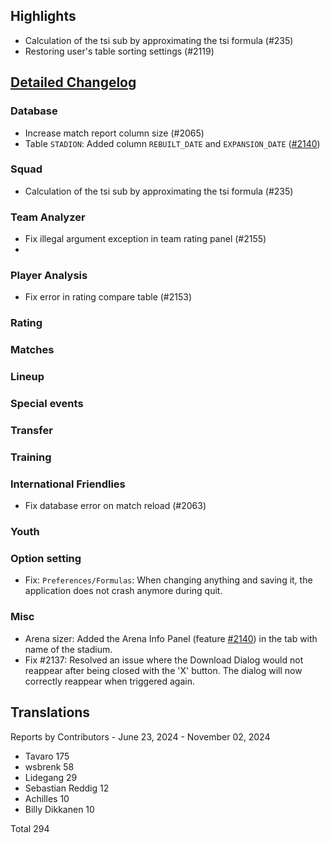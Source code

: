 ## Highlights

* Calculation of the tsi sub by approximating the tsi formula (#235)
* Restoring user's table sorting settings (#2119)

## [Detailed Changelog](https://github.com/ho-dev/HattrickOrganizer/issues?q=milestone%3A9.0)

### Database

* Increase match report column size (#2065)
* Table `STADION`: Added column `REBUILT_DATE` and
  `EXPANSION_DATE` ([#2140](https://github.com/ho-dev/HattrickOrganizer/issues/2140))

### Squad

* Calculation of the tsi sub by approximating the tsi formula (#235)

### Team Analyzer
* Fix illegal argument exception in team rating panel (#2155)
* 
### Player Analysis
* Fix error in rating compare table (#2153)

### Rating

### Matches

### Lineup

### Special events

### Transfer

### Training

### International Friendlies

* Fix database error on match reload (#2063)

### Youth

### Option setting

* Fix: `Preferences/Formulas`: When changing anything and saving it, the application does not crash anymore during quit.

### Misc

* Arena sizer: Added the Arena Info Panel (feature [#2140](https://github.com/ho-dev/HattrickOrganizer/issues/2140)) in
  the tab with name of the stadium.
* Fix #2137: Resolved an issue where the Download Dialog would not reappear after being closed with the 'X' button. The
  dialog will now correctly reappear when triggered again.

## Translations

Reports by Contributors - June 23, 2024 - November 02, 2024

* Tavaro 175
* wsbrenk 58
* Lidegang 29
* Sebastian Reddig 12
* Achilles 10
* Billy Dikkanen 10

Total 294
